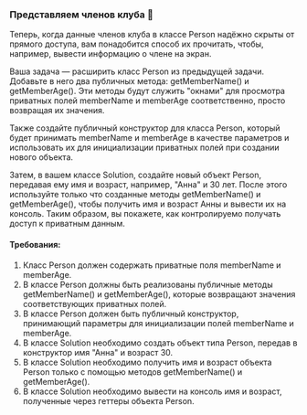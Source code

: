 
### Представляем членов клуба 🤝

Теперь, когда данные членов клуба в классе Person надёжно скрыты от прямого доступа, вам понадобится способ их прочитать, чтобы, например, вывести информацию о члене на экран.

Ваша задача — расширить класс Person из предыдущей задачи. Добавьте в него два публичных метода: getMemberName() и getMemberAge(). Эти методы будут служить "окнами" для просмотра приватных полей memberName и memberAge соответственно, просто возвращая их значения.

Также создайте публичный конструктор для класса Person, который будет принимать memberName и memberAge в качестве параметров и использовать их для инициализации приватных полей при создании нового объекта.

Затем, в вашем классе Solution, создайте новый объект Person, передавая ему имя и возраст, например, "Анна" и 30 лет. После этого используйте только что созданные методы getMemberName() и getMemberAge(), чтобы получить имя и возраст Анны и вывести их на консоль. Таким образом, вы покажете, как контролируемо получать доступ к приватным данным.

#### Требования:
1. Класс Person должен содержать приватные поля memberName и memberAge.
2. В классе Person должны быть реализованы публичные методы getMemberName() и getMemberAge(), которые возвращают значения соответствующих приватных полей.
3. В классе Person должен быть публичный конструктор, принимающий параметры для инициализации полей memberName и memberAge.
4. В классе Solution необходимо создать объект типа Person, передав в конструктор имя "Анна" и возраст 30.
5. В классе Solution необходимо получить имя и возраст объекта Person только с помощью методов getMemberName() и getMemberAge().
6. В классе Solution необходимо вывести на консоль имя и возраст, полученные через геттеры объекта Person.